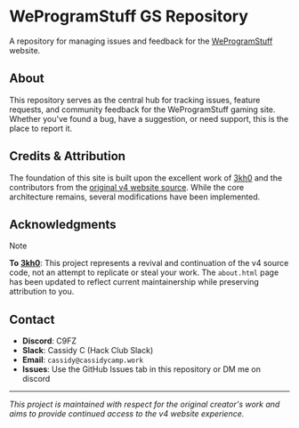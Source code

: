 # WeProgramStuff GS Repository

A repository for managing issues and feedback for the [WeProgramStuff](https://weprogramstuff.cc) website.

## About

This repository serves as the central hub for tracking issues, feature requests, and community feedback for the WeProgramStuff gaming site. Whether you've found a bug, have a suggestion, or need support, this is the place to report it.

## Credits & Attribution

The foundation of this site is built upon the excellent work of [3kh0](https://github.com/3kh0) and the contributors from the [original v4 website source](https://codeberg.org/3kh0/website-v4/). While the core architecture remains, several modifications have been implemented. 

## Acknowledgments

> [!NOTE]
> **To [3kh0](https://github.com/3kh0)**: This project represents a revival and continuation of the v4 source code, not an attempt to replicate or steal your work. The `about.html` page has been updated to reflect current maintainership while preserving attribution to you.

## Contact

- **Discord**: C9FZ
- **Slack**: Cassidy C (Hack Club Slack)
- **Email**: `cassidy@cassidycamp.work`
- **Issues**: Use the GitHub Issues tab in this repository or DM me on discord

---

*This project is maintained with respect for the original creator's work and aims to provide continued access to the v4 website experience.*
